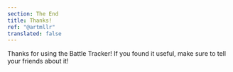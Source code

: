 ```yaml
---
section: The End
title: Thanks!
ref: "@artmllr"
translated: false
---
```


Thanks for using the Battle Tracker! If you found it useful, make sure to tell your friends about it!